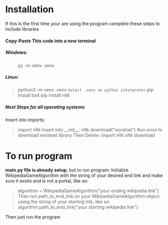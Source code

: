 # Installation
If this is the first time your are using the
program complete these steps to include libraries

#### Copy-Paste This code into a new terminal
##### Windows:
> py -m venv .venv

##### Linux:
> python3 -m venv .venv
``Select .venv as python interpreter``
> pip install bs4
> pip install nltk

##### Next Steps for all operating systems
Insert into imports:
> import nltk
Insert into \_\_init\_\_:
> nltk.download("wordnet")
Run once to download wordnet library
Then Delete:
> import nltk
> nltk download

# To run program
**main.py file is already setup**, but to run program:
Initialize WikipediaGameAlgorithm with the string of your desired end link and make sure it exists and is not a portal, like so:
>  algorithm = WikipediaGameAlgorithm("your ending wikipedia link")
Then run path_to_end_link on your WikipediaGameAlgorithm object using the string of your starting link, like so:
> algorithm.path_to_end_link("your starting wikipedia link")

Then just run the program
